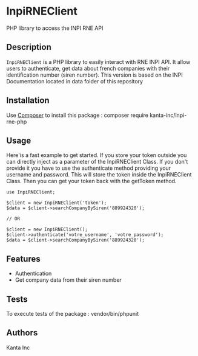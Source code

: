 # InpiRNEClient
PHP library to access the INPI RNE API

## Description
`InpiRNEClient` is a PHP library to easily interact with RNE INPI API. It allow users to authenticate, get data about french companies with their identification number (siren number).
This version is based on the INPI Documentation located in data folder of this repository

## Installation
Use [Composer](https://getcomposer.org/) to install this package :
composer require kanta-inc/inpi-rne-php

## Usage
Here'is a fast example to get started. If you store your token outside you can directly inject as a parameter of the InpiRNEClient Class.
If you don't provide it you have to use the authenticate method providing your username and password. This will store the token inside the InpiRNEClient Class.
Then you can get your token back with the getToken method.

```
use InpiRNEClient;

$client = new InpiRNEClient('token');
$data = $client->searchCompanyBySiren('889924320');

// OR

$client = new InpiRNEClient();
$client->authenticate('votre_username', 'votre_password');
$data = $client->searchCompanyBySiren('889924320');
```

## Features
- Authentication
- Get company data from their siren number

## Tests
To execute tests of the package :
vendor/bin/phpunit

## Authors
Kanta Inc
